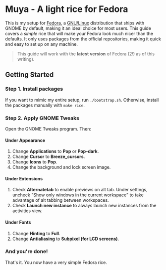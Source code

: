 # Muya - A light rice for Fedora

This is my setup for [Fedora][fedora], a [GNU/Linux][gnulinux] distribution that ships with GNOME by default, making it an ideal choice for most users. This guide covers a *simple* rice that will make your Fedora look much nicer than the defaults. It only uses packages from the official repositories, making it quick and easy to set up on any machine.

> This guide will work with the **latest version** of Fedora (29 as of this writing).

## Getting Started

### Step 1. Install packages

If you want to mimic my entire setup, run `./bootstrap.sh`. Otherwise, install the packages manually with `make rice`.

### Step 2. Apply GNOME Tweaks

Open the GNOME Tweaks program. Then:

#### Under Appearance

1. Change **Applications** to **Pop** or **Pop-dark**.
2. Change **Cursor** to **Breeze_cursors**.
3. Change **Icons** to **Pop**.
4. Change the background and lock screen image.

#### Under Extensions

1. Check **Alternatetab** to enable previews on alt tab. Under settings, uncheck "Show only windows in the current workspace" to take advantage of alt tabbing between workspaces.
2. Check **Launch new instance** to always launch new instances from the activities view.

#### Under Fonts

1. Change **Hinting** to **Full**.
2. Change **Antialiasing** to **Subpixel (for LCD screens)**.

### And you're done!

That's it. You now have a very simple Fedora rice.

[fedora]: https://getfedora.org
[gnulinux]: https://www.gnu.org/gnu/linux-and-gnu.html
